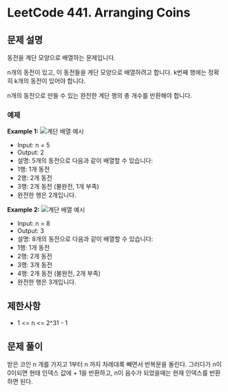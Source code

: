 # LeetCode 441. Arranging Coins

## 문제 설명

동전을 계단 모양으로 배열하는 문제입니다.

n개의 동전이 있고, 이 동전들을 계단 모양으로 배열하려고 합니다. k번째 행에는 정확히 k개의 동전이 있어야 합니다.

n개의 동전으로 만들 수 있는 완전한 계단 행의 총 개수를 반환해야 합니다.

### 예제

**Example 1:**
![계단 배열 예시](https://assets.leetcode.com/uploads/2021/04/09/arrangecoins1-grid.jpg)

- Input: n = 5
- Output: 2
- 설명: 5개의 동전으로 다음과 같이 배열할 수 있습니다:
- 1행: 1개 동전
- 2행: 2개 동전
- 3행: 2개 동전 (불완전, 1개 부족)
- 완전한 행은 2개입니다.

**Example 2:**
![계단 배열 예시](https://assets.leetcode.com/uploads/2021/04/09/arrangecoins2-grid.jpg)

- Input: n = 8
- Output: 3
- 설명: 8개의 동전으로 다음과 같이 배열할 수 있습니다:
- 1행: 1개 동전
- 2행: 2개 동전
- 3행: 3개 동전
- 4행: 2개 동전 (불완전, 2개 부족)
- 완전한 행은 3개입니다.

## 제한사항

- 1 <= n <= 2^31 - 1

## 문제 풀이

받은 코인 n 개를 가지고 1부터 n 까지 차례대록 빼면서 반복문을 돌린다.
그러다가 n이 0이되면 현태 인덱스 값에 + 1을 반환하고, n이 음수가 되었을때는 현재 인덱스를 반환하면 된다.

